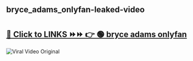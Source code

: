 
 ## bryce_adams_onlyfan-leaked-video 

# <h2><a href="https://clipsfans.com/bryce_adams_onlyfan&ref=git">🔗 Click to LINKS ⏩⏩ 👉 🟢 bryce adams onlyfan </a></h2>

<a href="https://clipsfans.com/bryce_adams_onlyfan&ref=git" rel="nofollow" data-target="animated-image.originalLink"><img src="https://i.ibb.co.com/xMMVF88/686577567.gif" alt="Viral Video Original" style="max-width: 100%; display: inline-block;" data-target="animated-image.originalImage"></a>
